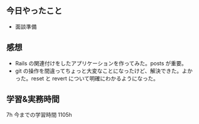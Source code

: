 ## 今日やったこと

- 面談準備

## 感想

- Rails の関連付けをしたアプリケーションを作ってみた。posts が重要。
- git の操作を間違ってちょっと大変なことになったけど、解決できた。よかった。reset と revert について明確にわかるようになった。

## 学習&実務時間

7h
今までの学習時間 1105h
